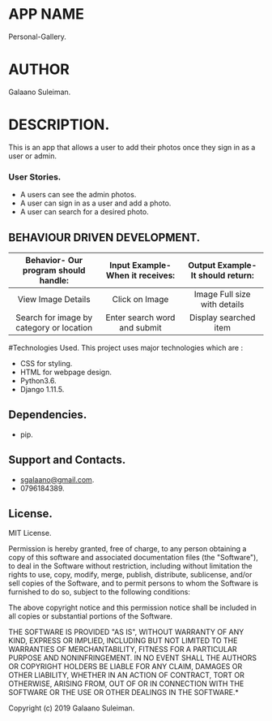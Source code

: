 # APP NAME
Personal-Gallery.
# AUTHOR
Galaano Suleiman.

# DESCRIPTION.
This is an app that allows a user to add their photos once they sign in as a user or admin.

### User Stories.
- A users can see the admin photos.
- A user can sign in as a user and add a photo.
- A user can search for a desired photo.


## BEHAVIOUR DRIVEN DEVELOPMENT.

| Behavior- Our program should handle: | Input Example- When it receives: | Output Example- It should return: |
| :-------------: | :-------------: | :-------------: |
| View Image Details | Click on Image  | Image Full size with details |
| Search for image by category or location | Enter search word and submit | Display searched item | 

#Technologies Used.
This project uses major technologies which are :
- CSS for styling.
- HTML for webpage design.
- Python3.6.
- Django 1.11.5.

## Dependencies.
- pip.

## Support and Contacts.
 - sgalaano@gmail.com.
 - 0796184389.

## License.
 MIT License.

Permission is hereby granted, free of charge, to any person obtaining a copy of this software and associated documentation files (the "Software"), to deal in the Software without restriction, including without limitation the rights to use, copy, modify, merge, publish, distribute, sublicense, and/or sell copies of the Software, and to permit persons to whom the Software is furnished to do so, subject to the following conditions:

The above copyright notice and this permission notice shall be included in all copies or substantial portions of the Software.

THE SOFTWARE IS PROVIDED "AS IS", WITHOUT WARRANTY OF ANY KIND, EXPRESS OR IMPLIED, INCLUDING BUT NOT LIMITED TO THE WARRANTIES OF MERCHANTABILITY, FITNESS FOR A PARTICULAR PURPOSE AND NONINFRINGEMENT. IN NO EVENT SHALL THE AUTHORS OR COPYRIGHT HOLDERS BE LIABLE FOR ANY CLAIM, DAMAGES OR OTHER LIABILITY, WHETHER IN AN ACTION OF CONTRACT, TORT OR OTHERWISE, ARISING FROM, OUT OF OR IN CONNECTION WITH THE SOFTWARE OR THE USE OR OTHER DEALINGS IN THE SOFTWARE.*

Copyright (c) 2019 Galaano Suleiman.